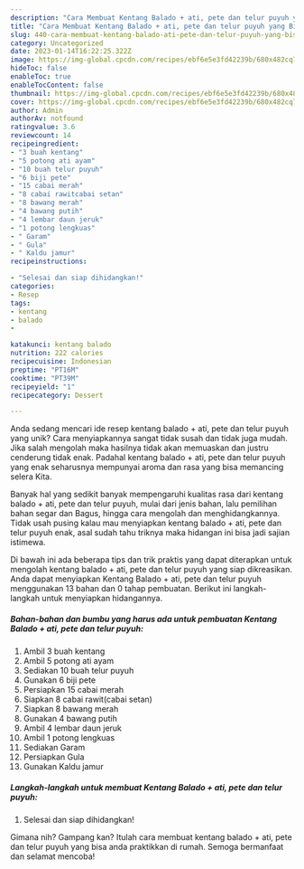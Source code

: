 ```yaml
---
description: "Cara Membuat Kentang Balado + ati, pete dan telur puyuh yang Bisa Manjain Lidah"
title: "Cara Membuat Kentang Balado + ati, pete dan telur puyuh yang Bisa Manjain Lidah"
slug: 440-cara-membuat-kentang-balado-ati-pete-dan-telur-puyuh-yang-bisa-manjain-lidah
category: Uncategorized
date: 2023-01-14T16:22:25.322Z
image: https://img-global.cpcdn.com/recipes/ebf6e5e3fd42239b/680x482cq70/kentang-balado-ati-pete-dan-telur-puyuh-foto-resep-utama.jpg
hideToc: false
enableToc: true
enableTocContent: false
thumbnail: https://img-global.cpcdn.com/recipes/ebf6e5e3fd42239b/680x482cq70/kentang-balado-ati-pete-dan-telur-puyuh-foto-resep-utama.jpg
cover: https://img-global.cpcdn.com/recipes/ebf6e5e3fd42239b/680x482cq70/kentang-balado-ati-pete-dan-telur-puyuh-foto-resep-utama.jpg
author: Admin
authorAv: notfound
ratingvalue: 3.6
reviewcount: 14
recipeingredient:
- "3 buah kentang"
- "5 potong ati ayam"
- "10 buah telur puyuh"
- "6 biji pete"
- "15 cabai merah"
- "8 cabai rawitcabai setan"
- "8 bawang merah"
- "4 bawang putih"
- "4 lembar daun jeruk"
- "1 potong lengkuas"
- " Garam"
- " Gula"
- " Kaldu jamur"
recipeinstructions:

- "Selesai dan siap dihidangkan!"
categories:
- Resep
tags:
- kentang
- balado
- 

katakunci: kentang balado  
nutrition: 222 calories
recipecuisine: Indonesian
preptime: "PT16M"
cooktime: "PT39M"
recipeyield: "1"
recipecategory: Dessert

---
```





Anda sedang mencari ide resep kentang balado + ati, pete dan telur puyuh yang unik? Cara menyiapkannya sangat tidak susah dan tidak juga mudah. Jika salah mengolah maka hasilnya tidak akan memuaskan dan justru cenderung tidak enak. Padahal kentang balado + ati, pete dan telur puyuh yang enak seharusnya mempunyai aroma dan rasa yang bisa memancing selera Kita.





Banyak hal yang sedikit banyak mempengaruhi kualitas rasa dari kentang balado + ati, pete dan telur puyuh, mulai dari jenis bahan, lalu pemilihan bahan segar dan Bagus, hingga cara mengolah dan menghidangkannya. Tidak usah pusing kalau mau menyiapkan kentang balado + ati, pete dan telur puyuh enak,      asal sudah tahu triknya maka hidangan ini bisa jadi sajian istimewa.





















Di bawah ini ada beberapa tips dan trik praktis yang dapat diterapkan untuk mengolah kentang balado + ati, pete dan telur puyuh yang siap dikreasikan. Anda dapat menyiapkan Kentang Balado + ati, pete dan telur puyuh menggunakan 13 bahan dan 0 tahap pembuatan. Berikut ini langkah-langkah untuk menyiapkan hidangannya.

<!--inarticleads1-->

##### Bahan-bahan dan bumbu yang harus ada untuk pembuatan Kentang Balado + ati, pete dan telur puyuh:

1. Ambil 3 buah kentang
1. Ambil 5 potong ati ayam
1. Sediakan 10 buah telur puyuh
1. Gunakan 6 biji pete
1. Persiapkan 15 cabai merah
1. Siapkan 8 cabai rawit(cabai setan)
1. Siapkan 8 bawang merah
1. Gunakan 4 bawang putih
1. Ambil 4 lembar daun jeruk
1. Ambil 1 potong lengkuas
1. Sediakan  Garam
1. Persiapkan  Gula
1. Gunakan  Kaldu jamur




<!--inarticleads2-->

##### Langkah-langkah untuk membuat Kentang Balado + ati, pete dan telur puyuh:


1. Selesai dan siap dihidangkan!



Gimana nih? Gampang kan? Itulah cara membuat kentang balado + ati, pete dan telur puyuh yang bisa anda praktikkan di rumah. Semoga bermanfaat dan selamat mencoba!
